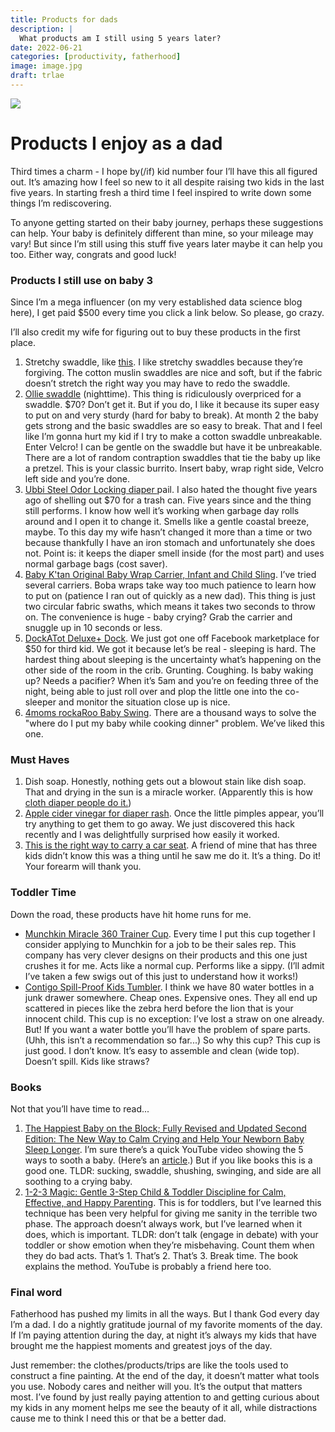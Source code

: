 ```yaml
---
title: Products for dads
description: |
  What products am I still using 5 years later?
date: 2022-06-21
categories: [productivity, fatherhood]
image: image.jpg
draft: trlae
---
```


![](image.jpg)


# Products I enjoy as a dad 

Third times a charm - I hope by(/if) kid number four I’ll have this all figured out. It’s amazing how I feel so new to it all despite raising two kids in the last five years. In starting fresh a third time I feel inspired to write down some things I’m rediscovering. 

To anyone getting started on their baby journey, perhaps these suggestions can help. Your baby is definitely different than mine, so your mileage may vary! But since I’m still using this stuff five years later maybe it can help you too. Either way, congrats and good luck!

### Products I still use on baby 3
Since I’m a mega influencer (on my very established data science blog here), I get paid $500 every time you click a link below. So please, go crazy. 

I’ll also credit my wife for figuring out to buy these products in the first place. 

1. Stretchy swaddle, like [this](https://a.co/d/dir4b63). I like stretchy swaddles because they’re forgiving. The cotton muslin swaddles are nice and soft, but if the fabric doesn’t stretch the right way you may have to redo the swaddle.
2. [Ollie swaddle](https://a.co/d/d6MPwOc) (nighttime). This thing is ridiculously overpriced for a swaddle. $70? Don’t get it. But if you do, I like it because its super easy to put on and very sturdy (hard for baby to break).  At month 2 the baby gets strong and the basic swaddles are so easy to break. That and I feel like I’m gonna hurt my kid if I try to make a cotton swaddle unbreakable. Enter Velcro! I can be gentle on the swaddle but have it be unbreakable. There are a lot of random contraption swaddles that tie the baby up like a pretzel. This is your classic burrito. Insert baby, wrap right side, Velcro left side and you’re done. 
3. [Ubbi Steel Odor Locking diaper ](https://a.co/d/0nVYMOK)pail. I also hated the thought five years ago of shelling out $70 for a trash can. Five years since and the thing still performs. I know how well it’s working when garbage day rolls around and I open it to change it. Smells like a gentle coastal breeze, maybe. To this day my wife hasn’t changed it more than a time or two because thankfully I have an iron stomach and unfortunately she does not. Point is: it keeps the diaper smell inside (for the most part) and uses normal garbage bags (cost saver).
4. [Baby K'tan Original Baby Wrap Carrier, Infant and Child Sling](https://a.co/d/akOhRqv). I’ve tried several carriers. Boba wraps take way too much patience to learn how to put on (patience I ran out of quickly as a new dad). This thing is just two circular fabric swaths, which means it takes two seconds to throw on. The convenience is huge - baby crying? Grab the carrier and snuggle up in 10 seconds or less. 
5. [DockATot Deluxe\+ Dock](https://a.co/d/4dLDr0D). We just got one off Facebook marketplace for $50 for third kid. We got it because let’s be real - sleeping is hard. The hardest thing about sleeping is the uncertainty what’s happening on the other side of the room in the crib. Grunting. Coughing. Is baby waking up? Needs a pacifier? When it’s 5am and you’re on feeding three of the night, being able to just roll over and plop the little one into the co-sleeper and monitor the situation close up is nice. 
6. [4moms rockaRoo Baby Swing](https://a.co/d/6fwsNIZ). There are a thousand ways to solve the "where do I put my baby while cooking dinner" problem. We’ve liked this one. 


### Must Haves

1. Dish soap. Honestly, nothing gets out a blowout stain like dish soap. That and drying in the sun is a miracle worker. (Apparently this is how [cloth diaper people do it.](https://blog.cottonbabies.com/cloth-diapering-101-sunning-your-cloth-diapers/))
2. [Apple cider vinegar for diaper rash](https://www.verywellfamily.com/healing-diaper-rash-by-going-diaperless-289241#toc-raw-apple-cider-vinegar). Once the little pimples appear, you’ll try anything to get them to go away. We just discovered this hack recently and I was delightfully surprised how easily it worked. 
3. [This is the right way to carry a car seat](https://m.youtube.com/watch?v=CCI2EsJ-pEY). A friend of mine that has three kids didn’t know this was a thing until he saw me do it. It’s a thing. Do it! Your forearm will thank you. 


### Toddler Time 
Down the road, these products have hit home runs for me. 

- [Munchkin Miracle 360 Trainer Cup](https://a.co/d/8c6jGRF). Every time I put this cup together I consider applying to Munchkin for a job to be their sales rep. This company has very clever designs on their products and this one just crushes it for me. Acts like a normal cup. Performs like a sippy. (I’ll admit I’ve taken a few swigs out of this just to understand how it works!)
- [Contigo Spill-Proof Kids Tumbler](https://a.co/d/aNxfM8f). I think we have 80 water bottles in a junk drawer somewhere. Cheap ones. Expensive ones. They all end up scattered in pieces like the zebra herd before the lion that is your innocent child. This cup is no exception: I’ve lost a straw on one already. But! If you want a water bottle you’ll have the problem of spare parts. (Uhh, this isn’t a recommendation so far...) So why this cup? This cup is just good. I don’t know. It’s easy to assemble and clean (wide top). Doesn’t spill. Kids like straws? 


### Books 
Not that you’ll have time to read...

1. [The Happiest Baby on the Block; Fully Revised and Updated Second Edition: The New Way to Calm Crying and Help Your Newborn Baby Sleep Longer](https://a.co/d/9XvE8ll). I’m sure there’s a quick YouTube video showing the 5 ways to sooth a baby. (Here’s an [article](https://www.happiestbaby.com/blogs/baby/the-5-s-s-for-soothing-babies).) But if you like books this is a good one. TLDR: sucking, swaddle, shushing, swinging, and side are all soothing to a crying baby. 
2. [1-2-3 Magic: Gentle 3-Step Child & Toddler Discipline for Calm, Effective, and Happy Parenting](https://a.co/d/iTaqWOM). This is for toddlers, but I’ve learned this technique has been very helpful for giving me sanity in the terrible two phase. The approach doesn’t always work, but I’ve learned when it does, which is important. TLDR: don’t talk (engage in debate) with your toddler or show emotion when they’re misbehaving. Count them when they do bad acts. That’s 1. That’s 2. That’s 3. Break time. The book explains the method. YouTube is probably a friend here too. 


### Final word
Fatherhood has pushed my limits in all the ways. But I thank God every day I’m a dad. I do a nightly gratitude journal of my favorite moments of the day. If I’m paying attention during the day, at night it’s always my kids that have brought me the happiest moments and greatest joys of the day. 

Just remember: the clothes/products/trips are like the tools used to construct a fine painting. At the end of the day, it doesn’t matter what tools you use. Nobody cares and neither will you. It’s the output that matters most. I’ve found by just really paying attention to and getting curious about my kids in any moment helps me see the beauty of it all, while distractions cause me to think I need this or that be a better dad.  